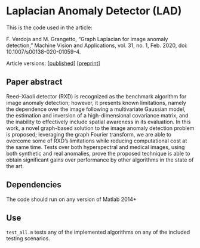 # Laplacian Anomaly Detector (LAD)

This is the code used in the article:

F. Verdoja and M. Grangetto, “Graph Laplacian for image anomaly detection,” Machine Vision and Applications, vol. 31, no. 1, Feb. 2020, doi: 10.1007/s00138-020-01059-4.

Article versions: [[published](https://link.springer.com/article/10.1007/s00138-020-01059-4)] [[preprint](https://arxiv.org/abs/1802.09843)] 

## Paper abstract

Reed–Xiaoli detector (RXD) is recognized as the benchmark algorithm for image anomaly detection; however, it presents known limitations, namely the dependence over the image following a multivariate Gaussian model, the estimation and inversion of a high-dimensional covariance matrix, and the inability to effectively include spatial awareness in its evaluation. In this work, a novel graph-based solution to the image anomaly detection problem is proposed; leveraging the graph Fourier transform, we are able to overcome some of RXD’s limitations while reducing computational cost at the same time. Tests over both hyperspectral and medical images, using both synthetic and real anomalies, prove the proposed technique is able to obtain significant gains over performance by other algorithms in the state of the art. 

## Dependencies

The code should run on any version of Matlab 2014+

## Use

`test_all.m` tests any of the implemented algorithms on any of the included testing scenarios.
